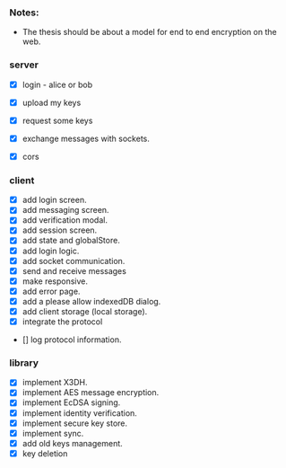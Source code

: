 ### Notes:

- The thesis should be about a model for end to end encryption on the web.


### server

- [x] login - alice or bob
- [x] upload my keys
- [x] request some keys
- [x] exchange messages with sockets.
- [x] cors


### client

- [x] add login screen.
- [x] add messaging screen.
- [x] add verification modal.
- [x] add session screen.
- [x] add state and globalStore.
- [x] add login logic.
- [x] add socket communication.
- [x] send and receive messages
- [x] make responsive.
- [x] add error page.
- [x] add a please allow indexedDB dialog.
- [x] add client storage (local storage).
- [x] integrate the protocol
- [] log protocol information.


### library

- [x] implement X3DH.
- [x] implement AES message encryption.
- [x] implement EcDSA signing.
- [x] implement identity verification.
- [x] implement secure key store.
- [x] implement sync.
- [x] add old keys management.
- [x] key deletion
